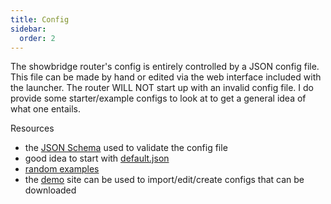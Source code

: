 ```yaml
---
title: Config
sidebar:
  order: 2
---
```

The showbridge router's config is entirely controlled by a JSON config file. This file can be made by hand or edited via the web interface included with the launcher. The router WILL NOT start up with an invalid config file. I do provide some starter/example configs to look at to get a general idea of what one entails. 

Resources
- the [JSON Schema](https://docs.showbridge.io/schema/config) used to validate the config file
- good idea to start with [default.json](https://github.com/jwetzell/showbridge/blob/main/sample/config/default.json)
- [random examples](https://github.com/jwetzell/showbridge/blob/main/sample/config/)
- the [demo](https://demo.showbridge.io) site can be used to import/edit/create configs that can be downloaded